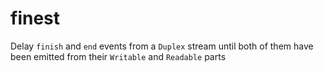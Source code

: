 # finest

Delay `finish` and `end` events from a `Duplex` stream until both of them have been emitted from their `Writable` and `Readable` parts